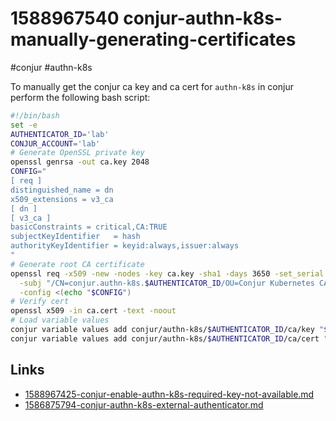 # 1588967540 conjur-authn-k8s-manually-generating-certificates
#conjur #authn-k8s

To manually get the conjur ca key and ca cert for `authn-k8s` in conjur perform the following bash script:
```bash
#!/bin/bash
set -e
AUTHENTICATOR_ID='lab'
CONJUR_ACCOUNT='lab'
# Generate OpenSSL private key
openssl genrsa -out ca.key 2048
CONFIG="
[ req ]
distinguished_name = dn
x509_extensions = v3_ca
[ dn ]
[ v3_ca ]
basicConstraints = critical,CA:TRUE
subjectKeyIdentifier   = hash
authorityKeyIdentifier = keyid:always,issuer:always
"
# Generate root CA certificate
openssl req -x509 -new -nodes -key ca.key -sha1 -days 3650 -set_serial 0x0 -out ca.cert \
  -subj "/CN=conjur.authn-k8s.$AUTHENTICATOR_ID/OU=Conjur Kubernetes CA/O=$CONJUR_ACCOUNT" \
  -config <(echo "$CONFIG")
# Verify cert
openssl x509 -in ca.cert -text -noout
# Load variable values
conjur variable values add conjur/authn-k8s/$AUTHENTICATOR_ID/ca/key "$(cat ca.key)"
conjur variable values add conjur/authn-k8s/$AUTHENTICATOR_ID/ca/cert "$(cat ca.cert)"
```



## Links
- [1588967425-conjur-enable-authn-k8s-required-key-not-available.md](1588967425-conjur-enable-authn-k8s-required-key-not-available.md)
- [1586875794-conjur-authn-k8s-external-authenticator.md](1586875794-conjur-authn-k8s-external-authenticator.md)
